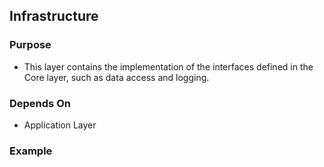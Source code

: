 ﻿## Infrastructure

### Purpose
- This layer contains the implementation of the interfaces defined in the Core layer, such as data access and logging.

### Depends On
- Application Layer

### Example